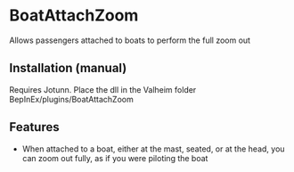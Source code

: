 # BoatAttachZoom
Allows passengers attached to boats to perform the full zoom out

## Installation (manual)
Requires Jotunn. Place the dll in the Valheim folder BepInEx/plugins/BoatAttachZoom

## Features
- When attached to a boat, either at the mast, seated, or at the head,
you can zoom out fully, as if you were piloting the boat